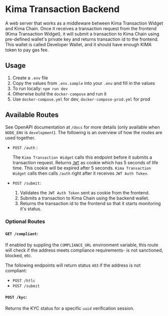 # Kima Transaction Backend

A web server that works as a middleware between Kima Transaction Widget and Kima Chain.
Once it receives a transaction request from the frontend (Kima Transaction Widget), it will submit a transaction to Kima Chain using pre-defined wallet's private key and returns transaction id to the frontend.
This wallet is called Developer Wallet, and it should have enough KIMA token to pay gas fee.

## Usage

1. Create a `.env` file
2. Copy the values from `.env.sample` into your `.env` and fill in the values
3. To run locally: `npm run dev`
4. Otherwise build the `docker-compose` and run it
5. Use `docker-compose.yml` for dev, `docker-compose-prod.yml` for prod

## Available Routes

See OpenAPI documentation at `/docs` for more details (only available when `NODE_ENV` is `development`). The following is an overview of how the routes are used together.

- `POST /auth` :

  The `Kima Transaction Widget` calls this endpoint before it submits a transaction request.
  Returns [`JWT`](https://jwt.io/) as cookie which has 5 seconds of life time. This cookie will be expired after 5 seconds. `Kima Transaction Widget` calls then calls `/auth` right after it receives `JWT Auth Token`.

- `POST /submit`:

  1. Validates the `JWT Auth Token` sent as cookie from the frontend.
  2. Submits a transaction to Kima Chain using the backend wallet.
  3. Returns the transaction id to the frontend so that it starts monitoring it's status.

### Optional Routes

#### `GET /compliant`:

If enabled by suppling the `COMPLIANCE_URL` environment variable, this route will check if the address meets compliance requirements- is not sanctioned, blocked, etc.

The following endpoints will return status `403` if the address is not compliant:

- `POST /htlc`
- `POST /submit`

#### `POST /kyc`:

Returns the KYC status for a specific `uuid` verification session.
